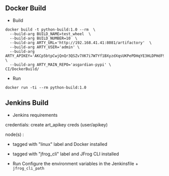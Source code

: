 ## Docker Build 

* Build

```
docker build -t python-build:1.0 --rm  \
  --build-arg BUILD_NAME=test_wheel  \
  --build-arg BUILD_NUMBER=10  \
  --build-arg ARTY_URL='http://192.168.41.41:8081/artifactory'  \
  --build-arg ARTY_USER='admin' \
  --build-arg ARTY_APIKEY='AKCp5btpCwjQnQr3QSZv7XK7i7W7Yf1BXyzdXqsUKPePDHqYE3HLDPHdF9F7spexvso3sNJSN' \
  --build-arg ARTY_MAIN_REPO='asgardian-pypi' \
CI/DockerBuild/ 
```

* Run

```
docker run -ti --rm python-build:1.0
```

## Jenkins Build 

* Jenkins requirements

credentials: create art_apikey creds (user/apikey) 

node(s) : 
* tagged with "linux" label and Docker installed 
* tagged with "jfrog_cli" label and JFrog CLI installed 


* Run
Configure the environment variables in the Jenkinsfile + ```jfrog_cli_path``` 
